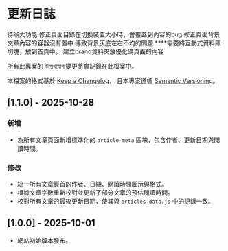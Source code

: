 # 更新日誌


待辦大功能 
    修正頁面目錄在切換裝置大小時，會覆蓋到內容的bug
    修正頁面背景 文章內容的容器沒有置中 導致背景灰底左右不均的問題
    ****需要將互動式資料庫切塊，放到首頁中。
    建立brand資料夾放優化碼頁面的內容


所有此專案的 উল্লেখযোগ্য變更將會記錄在此檔案中。

本檔案的格式基於 [Keep a Changelog](https://keepachangelog.com/en/1.0.0/)，
且本專案遵循 [Semantic Versioning](https://semver.org/spec/v2.0.0.html)。

## [1.1.0] - 2025-10-28

### 新增
- 為所有文章頁面新增標準化的 `article-meta` 區塊，包含作者、更新日期與閱讀時間。

### 修改
- 統一所有文章頁首的作者、日期、閱讀時間圖示與格式。
- 根據文章字數重新校對並更新了部分文章的預估閱讀時間。
- 校對所有文章的最後更新日期，使其與 `articles-data.js` 中的記錄一致。

## [1.0.0] - 2025-10-01
- 網站初始版本發布。
